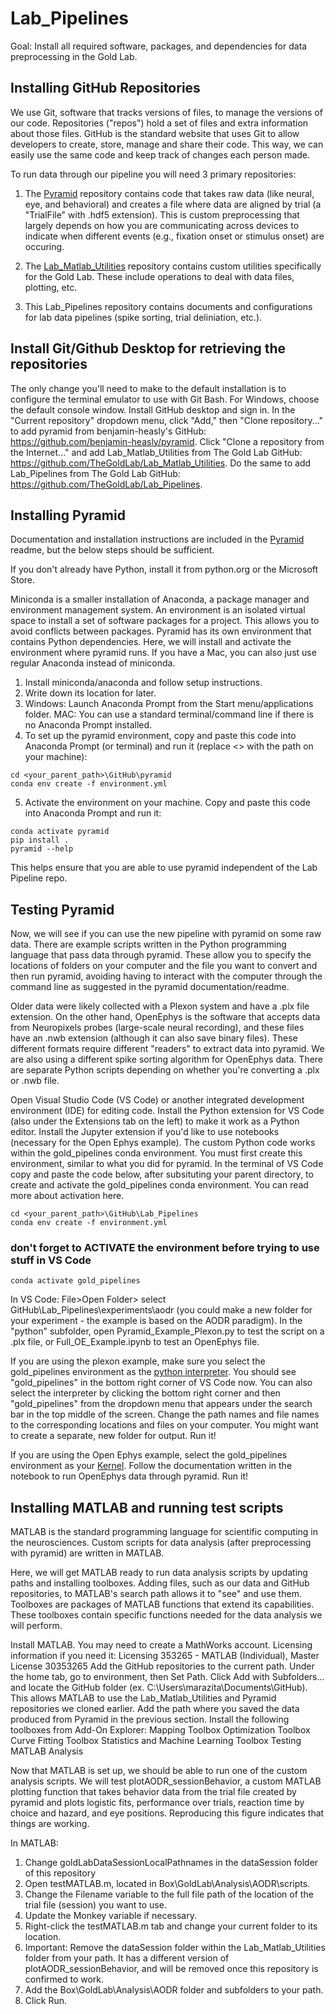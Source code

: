 # Lab_Pipelines

Goal: Install all required software, packages, and dependencies for data preprocessing in the Gold Lab.

## Installing GitHub Repositories
We use Git, software that tracks versions of files, to manage the versions of our code. Repositories ("repos") hold a set of files and extra information about those files. GitHub is the standard website that uses Git to allow developers to create, store, manage and share their code. This way, we can easily use the same code and keep track of changes each person made.

To run data through our pipeline you will need 3 primary repositories:

1) The [Pyramid](https://github.com/benjamin-heasly/pyramid) repository contains code that takes raw data (like neural, eye, and behavioral) and creates a file where data are aligned by trial (a "TrialFile" with .hdf5 extension). This is custom preprocessing that largely depends on how you are communicating across devices to indicate when different events (e.g., fixation onset or stimulus onset) are occuring.

2) The [Lab_Matlab_Utilities](https://github.com/TheGoldLab/Lab_Matlab_Utilities) repository contains custom utilities specifically for the Gold Lab. These include operations to deal with data files, plotting, etc.

3) This Lab_Pipelines repository contains documents and configurations for lab data pipelines (spike sorting, trial deliniation, etc.).

## Install Git/Github Desktop for retrieving the repositories
The only change you'll need to make to the default installation is to configure the terminal emulator to use with Git Bash. For Windows, choose the default console window.
Install GitHub desktop and sign in.
In the "Current repository" dropdown menu, click "Add," then "Clone repository..." to add pyramid from benjamin-heasly's GitHub: https://github.com/benjamin-heasly/pyramid.
Click "Clone a repository from the Internet..." and add Lab_Matlab_Utilities from The Gold Lab GitHub: https://github.com/TheGoldLab/Lab_Matlab_Utilities.
Do the same to add Lab_Pipelines from The Gold Lab GitHub: https://github.com/TheGoldLab/Lab_Pipelines.

## Installing Pyramid
Documentation and installation instructions are included in the [Pyramid](https://github.com/benjamin-heasly/pyramid) readme, but the below steps should be sufficient.

If you don't already have Python, install it from python.org or the Microsoft Store.

Miniconda is a smaller installation of Anaconda, a package manager and environment management system. An environment is an isolated virtual space to install a set of software packages for a project. This allows you to avoid conflicts between packages. Pyramid has its own environment that contains Python dependencies. Here, we will install and activate the environment where pyramid runs. If you have a Mac, you can also just use regular Anaconda instead of miniconda.

1) Install miniconda/anaconda and follow setup instructions.
2) Write down its location for later.
3) Windows: Launch Anaconda Prompt from the Start menu/applications folder.
   MAC: You can use a standard terminal/command line if there is no Anaconda Prompt installed.
4) To set up the pyramid environment, copy and paste this code into Anaconda Prompt (or terminal) and run it (replace <> with the path on your machine):
```
cd <your_parent_path>\GitHub\pyramid
conda env create -f environment.yml
```
5) Activate the environment on your machine. Copy and paste this code into Anaconda Prompt and run it:
```
conda activate pyramid
pip install .
pyramid --help
```

This helps ensure that you are able to use pyramid independent of the Lab Pipeline repo.

## Testing Pyramid
Now, we will see if you can use the new pipeline with pyramid on some raw data. There are example scripts written in the Python programming language that pass data through pyramid. These allow you to specify the locations of folders on your computer and the file you want to convert and then run pyramid, avoiding having to interact with the computer through the command line as suggested in the pyramid documentation/readme.

Older data were likely collected with a Plexon system and have a .plx file extension. On the other hand, OpenEphys is the software that accepts data from Neuropixels probes (large-scale neural recording), and these files have an .nwb extension (although it can also save binary files). These different formats require different "readers" to extract data into pyramid. We are also using a different spike sorting algorithm for OpenEphys data. There are separate Python scripts depending on whether you're converting a .plx or .nwb file.

Open Visual Studio Code (VS Code) or another integrated development environment (IDE) for editing code.
Install the Python extension for VS Code (also under the Extensions tab on the left) to make it work as a Python editor.
Install the Jupyter extension if you'd like to use notebooks (necessary for the Open Ephys example).
The custom Python code works within the gold_pipelines conda environment. You must first create this environment, similar to what you did for pyramid.
In the terminal of VS Code copy and paste the code below, after subsituting your parent directory, to create and activate the gold_pipelines conda environment. You can read more about activation here.
```
cd <your_parent_path>\GitHub\Lab_Pipelines
conda env create -f environment.yml
```
### don't forget to ACTIVATE the environment before trying to use stuff in VS Code
```
conda activate gold_pipelines
```
In VS Code: File>Open Folder> select GitHub\Lab_Pipelines\experiments\aodr (you could make a new folder for your experiment - the example is based on the AODR paradigm). 
In the "python" subfolder, open Pyramid_Example_Plexon.py to test the script on a .plx file, or Full_OE_Example.ipynb to test an OpenEphys file.

If you are using the plexon example, make sure you select the gold_pipelines environment as the [python interpreter](https://code.visualstudio.com/docs/python/environments#_select-and-activate-an-environment). You should see "gold_pipelines" in the bottom right corner of VS Code now. You can also select the interpreter by clicking the bottom right corner and then "gold_pipelines" from the dropdown menu that appears under the search bar in the top middle of the screen. Change the path names and file names to the corresponding locations and files on your computer. You might want to create a separate, new folder for output. Run it!

If you are using the Open Ephys example, select the gold_pipelines environment as your [Kernel](https://code.visualstudio.com/docs/datascience/jupyter-kernel-management). Follow the documentation written in the notebook to run OpenEphys data through pyramid. 
Run it!

## Installing MATLAB and running test scripts
MATLAB is the standard programming language for scientific computing in the neurosciences. Custom scripts for data analysis (after preprocessing with pyramid) are written in MATLAB.

Here, we will get MATLAB ready to run data analysis scripts by updating paths and installing toolboxes. Adding files, such as our data and GitHub repositories, to MATLAB's search path allows it to "see" and use them. Toolboxes are packages of MATLAB functions that extend its capabilities. These toolboxes contain specific functions needed for the data analysis we will perform.

Install MATLAB. You may need to create a MathWorks account.
Licensing information if you need it: Licensing 353265 - MATLAB (Individual), Master License 30353265
Add the GitHub repositories to the current path. Under the home tab, go to environment, then Set Path. Click Add with Subfolders... and locate the GitHub folder (ex. C:\Users\marazita\Documents\GitHub). This allows MATLAB to use the Lab_Matlab_Utilities and Pyramid repositories we cloned earlier.
Add the path where you saved the data produced from Pyramid in the previous section.
Install the following toolboxes from Add-On Explorer:
Mapping Toolbox
Optimization Toolbox
Curve Fitting Toolbox
Statistics and Machine Learning Toolbox
Testing MATLAB Analysis

Now that MATLAB is set up, we should be able to run one of the custom analysis scripts. We will test plotAODR_sessionBehavior, a custom MATLAB plotting function that takes behavior data from the trial file created by pyramid and plots logistic fits, performance over trials, reaction time by choice and hazard, and eye positions. Reproducing this figure indicates that things are working.

In MATLAB:
1) Change goldLabDataSessionLocalPathnames in the dataSession folder of this repository
2) Open testMATLAB.m, located in Box\GoldLab\Analysis\AODR\scripts.
3) Change the Filename variable to the full file path of the location of the trial file (session) you want to use.
4) Update the Monkey variable if necessary.
5) Right-click the testMATLAB.m tab and change your current folder to its location.
6) Important: Remove the dataSession folder within the Lab_Matlab_Utilities folder from your path. It has a different version of plotAODR_sessionBehavior, and will be removed once this repository is confirmed to work.
7) Add the Box\GoldLab\Analysis\AODR folder and subfolders to your path.
8) Click Run.
